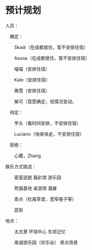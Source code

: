 # 预计规划

人员：

　确定：

　　Skadi（在成都居住，暂不安排住宿）

　　Asuna（在成都居住，暂不安排住宿）

　　喵喵（安排住宿）

　　Kale（安排住宿）

　　微雪（安排住宿）

　　柴可（意愿确定，视情况变动，

　待定：

　　芋头（看时间安排，不安排住宿）

　　Luciano（快来快走，不安排住宿）

　拒绝：

　　心樱，Zhang



娱乐方式挑选：

　　密室逃脱 轰趴馆 游乐园

　　熊猫基地 桌游馆 漫展

　　景点（杜甫草堂，宽窄巷子等）

　　逛街



地点：

　　太古里 环球中心 东郊记忆

　　南湖游乐园（欢乐谷） 景点场景



